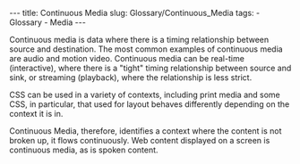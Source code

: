 --- title: Continuous Media slug: Glossary/Continuous\_Media tags: - Glossary - Media ---

<span class="seoSummary">Continuous media is data where there is a timing relationship between source and destination. The most common examples of continuous media are audio and motion video. Continuous media can be real-time (interactive), where there is a "tight" timing relationship between source and sink, or streaming (playback), where the relationship is less strict.</span>

CSS can be used in a variety of contexts, including print media and some CSS, in particular, that used for layout behaves differently depending on the context it is in.

Continuous Media, therefore, identifies a context where the content is not broken up, it flows continuously. Web content displayed on a screen is continuous media, as is spoken content.

